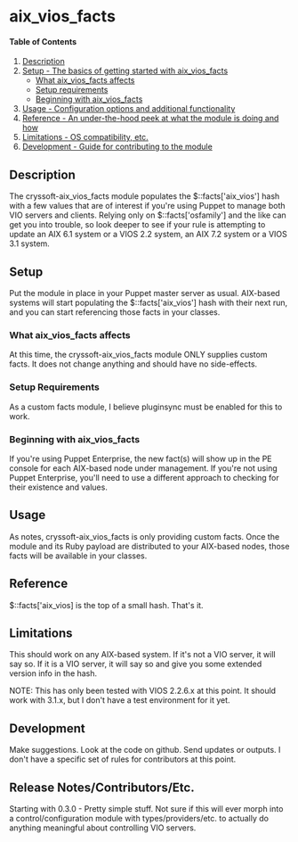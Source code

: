 # aix_vios_facts

#### Table of Contents

1. [Description](#description)
1. [Setup - The basics of getting started with aix_vios_facts](#setup)
    * [What aix_vios_facts affects](#what-aix_vios_facts-affects)
    * [Setup requirements](#setup-requirements)
    * [Beginning with aix_vios_facts](#beginning-with-aix_vios_facts)
1. [Usage - Configuration options and additional functionality](#usage)
1. [Reference - An under-the-hood peek at what the module is doing and how](#reference)
1. [Limitations - OS compatibility, etc.](#limitations)
1. [Development - Guide for contributing to the module](#development)

## Description

The cryssoft-aix_vios_facts module populates the $::facts['aix_vios'] hash with 
a few values that are of interest if you're using Puppet to manage both VIO
servers and clients.  Relying only on $::facts['osfamily'] and the like can get
you into trouble, so look deeper to see if your rule is attempting to update
an AIX 6.1 system or a VIOS 2.2 system, an AIX 7.2 system or a VIOS 3.1 system.

## Setup

Put the module in place in your Puppet master server as usual.  AIX-based systems
will start populating the $::facts['aix_vios'] hash with their next run, and you
can start referencing those facts in your classes.

### What aix_vios_facts affects

At this time, the cryssoft-aix_vios_facts module ONLY supplies custom facts.  It 
does not change anything and should have no side-effects.

### Setup Requirements

As a custom facts module, I believe pluginsync must be enabled for this to work.

### Beginning with aix_vios_facts

If you're using Puppet Enterprise, the new fact(s) will show up in the PE console
for each AIX-based node under management.  If you're not using Puppet Enterprise,
you'll need to use a different approach to checking for their existence and values.

## Usage

As notes, cryssoft-aix_vios_facts is only providing custom facts.  Once the module
and its Ruby payload are distributed to your AIX-based nodes, those facts will be
available in your classes.

## Reference

$::facts['aix_vios] is the top of a small hash.  That's it.

## Limitations

This should work on any AIX-based system.  If it's not a VIO server, it will say so.
If it is a VIO server, it will say so and give you some extended version info in the
hash.

NOTE:  This has only been tested with VIOS 2.2.6.x at this point.  It should work
with 3.1.x, but I don't have a test environment for it yet.

## Development

Make suggestions.  Look at the code on github.  Send updates or outputs.  I don't have
a specific set of rules for contributors at this point.

## Release Notes/Contributors/Etc.

Starting with 0.3.0 - Pretty simple stuff.  Not sure if this will ever morph into a
control/configuration module with types/providers/etc. to actually do anything 
meaningful about controlling VIO servers.
